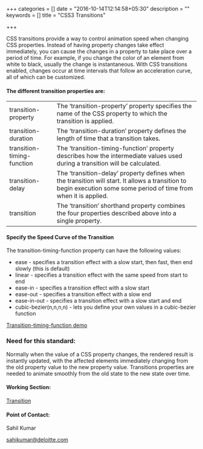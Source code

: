 +++
categories = []
date = "2016-10-14T12:14:58+05:30"
description = ""
keywords = []
title = "CSS3 Transitions"

+++

<p>CSS transitions provide a way to control animation speed when changing CSS properties. Instead of having property changes take effect immediately, you can cause the changes in a property to take place over a period of time. For example, if you change the color of an element from white to black, usually the change is instantaneous. With CSS transitions enabled, changes occur at time intervals that follow an acceleration curve, all of which can be customized.</p>


<h4>The different transition properties are:</h4>

<table>
  <tr>
  <td>transition-property</td>
  <td>The ‘transition-property’ property specifies the name of the CSS property to which the transition is applied.</td>
  </tr>
  <tr>
  <td>transition-duration</td>
  <td>The ‘transition-duration’ property defines the length of time that a transition takes.</td>
  </tr>
  <tr>
  <td>transition-timing-function</td>
  <td>The ‘transition-timing-function’ property describes how the intermediate values used during a transition will be calculated.</td>
  </tr>
  <tr>
  <td>transition-delay</td>
  <td>The ‘transition-delay’ property defines when the transition will start. It allows a transition to begin execution some some period of time from when it is applied.</td>
  </tr>
  <tr>
  <td>transition</td>
  <td>The ‘transition’ shorthand property combines the four properties described above into a single property.</td>
  </tr>
</table>

<h4>Specify the Speed Curve of the Transition</h4>
The transition-timing-function property can have the following values:
<ul>
<li>ease - specifies a transition effect with a slow start, then fast, then end slowly (this is default)</li>
<li>linear - specifies a transition effect with the same speed from start to end</li>
<li>ease-in - specifies a transition effect with a slow start</li>
<li>ease-out - specifies a transition effect with a slow end</li>
<li>ease-in-out - specifies a transition effect with a slow start and end</li>
<li>cubic-bezier(n,n,n,n) - lets you define your own values in a cubic-bezier function</li>
</ul>

<a href="https://jsbin.com/zitize/edit?html,output">Transition-timing-function demo</a>

<h3>Need for this standard:</h3>

<p>Normally when the value of a CSS property changes, the rendered result is instantly updated, with the affected elements immediately changing from the old property value to the new property value. Transitions properties are needed to animate smoothly from the old state to the new state over time.</p>


<h4>Working Section:</h4>

<a href="https://jsbin.com/daseva/edit?html,output">Transition</a>

<h4>Point of Contact:</h4>

<p>Sahil Kumar</p>
<a href="mailto:sahikumar@deloitte.com">sahikumar@deloitte.com</a>